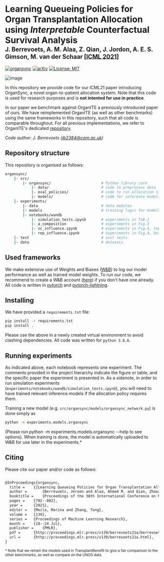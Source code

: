 # Learning Queueing Policies for Organ Transplantation Allocation using _Interpretable_ Counterfactual Survival Analysis  </br><sub><sub>J. Berrevoets, A. M. Alaa, Z. Qian, J. Jordon, A. E. S. Gimson, M. van der Schaar [[ICML 2021]](http://proceedings.mlr.press/v139/berrevoets21a/berrevoets21a.pdf)</sub></sub>


[![organsync](https://github.com/vanderschaarlab/organsync/actions/workflows/test_organsync.yml/badge.svg)](https://github.com/vanderschaarlab/organsync/actions/workflows/test_organsync.yml)
[![arXiv](https://img.shields.io/badge/arXiv-2206.07769-b31b1b.svg)](https://proceedings.mlr.press/v139/berrevoets21a.html)
[![License: MIT](https://img.shields.io/badge/License-MIT-blue.svg)](https://opensource.org/licenses/MIT)


![image](https://user-images.githubusercontent.com/1623754/187692238-cfa76554-d9c9-4cf9-907b-8a14beb0d567.png)


In this repository we provide code for our ICML21 paper introducing OrganSync, a novel organ-to-patient allocation system. Note that this code is used for research purposes and is __not intented for use in practice__.

In our paper we benchmark against OrganITE a previously introduced paper of ours. We have reimplemented OrganITE (as well as other benchmarks) using the same frameworks in this repository, such that all code is comparable throughout. For all previous implementations, we refer to OrganITE's dedicated [repository](https://github.com/vanderschaarlab/mlforhealthlabpub/tree/main/alg/organite).

_Code author: J. Berrevoets ([jb2384@cam.ac.uk](mailto:jb2384@cam.ac.uk))_

## Repository structure
This repository is organised as follows:
```bash
organsync/
    |- src/
        |- organsync/                       # Python library core
            |- data/                        # code to preprocess data
            |- eval_policies/               # code to run allocation simulations
            |- models/                      # code for inference models
    |- experiments/
        |- data                             # data modules
        |- models                           # training logic for models
        |- notebooks/wandb
            |- simulation_tests.ipynb       # experiments in Tab.1
            |- a_composition                # experiments in Fig.3
            |- sc_influence.ipynb           # experiments in Fig.4, top row
            |- rep_influence.ipynb          # experiments in Fig.4, bottom row
    |- test                                 # unit tests
    |- data                                 # datasets
```

## Used frameworks
We make extensive use of Weights and Biases ([W&B](https://wandb.com)) to log our model performance as well as trained model weights. To run our code, we recommend to create a W&B account ([here](https://wandb.ai/login?signup=true)) if you don't have one already. All code is written in [pytorch](https://pytorch.org) and [pytorch-lightning](http://pytorchlightning.ai/).


## Installing
We have provided a `requirements.txt` file:
```bash
pip install -r requirements.txt
pip install .
```
Please use the above in a newly created virtual environment to avoid clashing dependencies. All code was written for `python 3.8.6`.

## Running experiments
As indicated above, each notebook represents one experiment. The comments provided in the project hierarchy indicate the figure or table, and the specific paper the experiment is presented in. As a sidenote, in order to run simulation experiments (`experiments/notebooks/wandb/simulation_tests.ipynb`), you will need to have trained relevant inference models if the allocation policy requires them.

Training a new model (e.g. `src/organsync/models/organsync_network.py`) is done simply as
```bash
python -m experiments.models.organsync
```
(Please run python -m experiments.models.organsync --help to see options). When training is done, the model is automatically uploaded to W&B for use later in the experiments.*

## Citing
Please cite our paper and/or code as follows:
```tex

@InProceedings{organsync,
  title = 	 {{Learning Queueing Policies for Organ Transplantation Allocation using Interpretable Counterfactual Survival Analysis}},
  author =       {Berrevoets, Jeroen and Alaa, Ahmed M. and Qian, Zhaozhi and Jordon, James and Gimson, Alexander E.S. and van der Schaar, Mihaela},
  booktitle = 	 {Proceedings of the 38th International Conference on Machine Learning},
  pages = 	 {792--802},
  year = 	 {2021},
  editor = 	 {Meila, Marina and Zhang, Tong},
  volume = 	 {139},
  series = 	 {Proceedings of Machine Learning Research},
  month = 	 {18--24 Jul},
  publisher =    {PMLR},
  pdf = 	 {http://proceedings.mlr.press/v139/berrevoets21a/berrevoets21a.pdf},
  url = 	 {http://proceedings.mlr.press/v139/berrevoets21a.html},
}
```

<sub>* Note that we retrain the models used in TransplantBenefit to give a fair comparison to the other benchmarks, as well as compare on the UNOS data.</sub>

